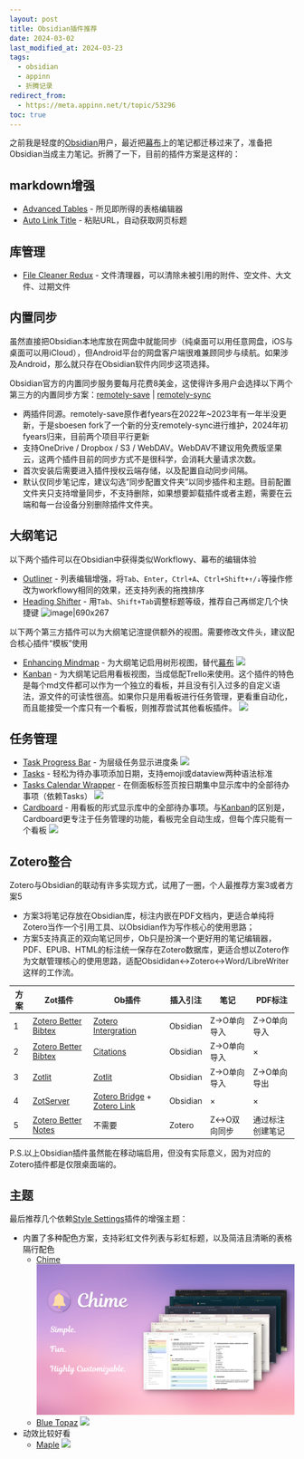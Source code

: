 ```yaml
---
layout: post
title: Obsidian插件推荐
date: 2024-03-02
last_modified_at: 2024-03-23
tags:
  - obsidian
  - appinn
  - 折腾记录
redirect_from:
  - https://meta.appinn.net/t/topic/53296
toc: true
---
```


之前我是轻度的[Obsidian](https://obsidian.md)用户，最近把[幕布](https://mubu.com/)上的笔记都迁移过来了，准备把Obsidian当成主力笔记。折腾了一下，目前的插件方案是这样的：

## markdown增强

- [Advanced Tables](https://obsidian.md/plugins?id=table-editor-obsidian) - 所见即所得的表格编辑器
- [Auto Link Title](https://obsidian.md/plugins?id=obsidian-auto-link-title) - 粘贴URL，自动获取网页标题

## 库管理

- [File Cleaner Redux](https://obsidian.md/plugins?id=file-cleaner-redux) - 文件清理器，可以清除未被引用的附件、空文件、大文件、过期文件

## 内置同步

虽然直接把Obsidian本地库放在网盘中就能同步（纯桌面可以用任意网盘，iOS与桌面可以用iCloud），但Android平台的网盘客户端很难兼顾同步与续航。如果涉及Android，那么就只存在Obsidian软件内同步这项选择。

Obsidian官方的内置同步服务要每月花费8美金，这使得许多用户会选择以下两个第三方的内置同步方案：[remotely-save](https://obsidian.md/plugins?id=remotely-save) \| [remotely-sync](https://obsidian.md/plugins?id=remotely-secure)

- 两插件同源。remotely-save原作者fyears在2022年~2023年有一年半没更新，于是sboesen fork了一个新的分支remotely-sync进行维护，2024年初fyears归来，目前两个项目平行更新
- 支持OneDrive / Dropbox / S3 / WebDAV。WebDAV不建议用免费版坚果云，这两个插件目前的同步方式不是很科学，会消耗大量请求次数。
- 首次安装后需要进入插件授权云端存储，以及配置自动同步间隔。
- 默认仅同步笔记库，建议勾选“同步配置文件夹”以同步插件和主题。目前配置文件夹只支持增量同步，不支持删除，如果想要卸载插件或者主题，需要在云端和每一台设备分别删除插件文件夹。

## 大纲笔记

以下两个插件可以在Obsidian中获得类似Workflowy、幕布的编辑体验

- [Outliner](https://obsidian.md/plugins?id=obsidian-outliner) - 列表编辑增强，将`Tab`、`Enter`，`Ctrl+A`、`Ctrl+Shift+↑/↓`等操作修改为workflowy相同的效果，还支持列表的拖拽排序
- [Heading Shifter](https://obsidian.md/plugins?id=obsidian-heading-shifter) - 用`Tab`、`Shift+Tab`调整标题等级，推荐自己再绑定几个快捷键
  ![image|690x267](https://meta-cdn1.appinn.com/uploads/default/original/3X/9/8/98292b951cc69c6f8d14231d2d8b8e75ff239ebc.png)

以下两个第三方插件可以为大纲笔记渲提供额外的视图。需要修改文件头，建议配合核心插件“模板”使用

- [Enhancing Mindmap](https://obsidian.md/plugins?id=obsidian-enhancing-mindmap) - 为大纲笔记启用树形视图，替代[幕布](https://mubu.com)
   ![](https://user-images.githubusercontent.com/18719494/124454742-63ec8580-ddbb-11eb-8da0-7cd44f38a225.gif)
- [Kanban](https://obsidian.md/plugins?id=obsidian-kanban) - 为大纲笔记启用看板视图，当成低配Trello来使用。这个插件的特色是每个md文件都可以作为一个独立的看板，并且没有引入过多的自定义语法，源文件的可读性很高。如果你只是用看板进行任务管理，更看重自动化，而且能接受一个库只有一个看板，则推荐尝试其他看板插件。
   ![](https://github.com/mgmeyers/obsidian-kanban/raw/main/src/docs/Assets/Screen%20Shot%202021-09-16%20at%2012.58.22%20PM.png)

## 任务管理

- [Task Progress Bar](https://obsidian.md/plugins?id=obsidian-task-progress-bar) - 为层级任务显示进度条
  ![](https://github.com/Quorafind/Obsidian-Task-Progress-Bar/raw/master/media/example.gif)
- [Tasks](https://obsidian.md/plugins?id=obsidian-tasks-plugin) - 轻松为待办事项添加日期，支持emoji或dataview两种语法标准
- [Tasks Calendar Wrapper](https://obsidian.md/plugins?id=tasks-calendar-wrapper) - 在侧面板标签页按日期集中显示库中的全部待办事项（依赖Tasks）
   ![](https://github.com/Leonezz/obsidian-tasks-calendar-wrapper/raw/master/imgs/quick_entry.png)
- [Cardboard](https://obsidian.md/plugins?id=tasks-calendar-wrapper) - 用看板的形式显示库中的全部待办事项。与[Kanban](https://obsidian.md/plugins?id=obsidian-kanban)的区别是，Cardboard更专注于任务管理的功能，看板完全自动生成，但每个库只能有一个看板
  ![](https://github.com/roovo/obsidian-card-board/raw/main/images/dateBoard.png?raw=true)

## Zotero整合

Zotero与Obsidian的联动有许多实现方式，试用了一圈，个人最推荐方案3或者方案5

- 方案3将笔记存放在Obsidian库，标注内嵌在PDF文档内，更适合单纯将Zotero当作一个引用工具、以Obsidian作为写作核心的使用思路；
- 方案5支持真正的双向笔记同步，Ob只是扮演一个更好用的笔记编辑器，PDF、EPUB、HTML的标注统一保存在Zotero数据库，更适合想以Zotero作为文献管理核心的使用思路，适配Obsididan<->Zotero<->Word/LibreWriter这样的工作流。

| 方案  | Zot插件                                                                      | Ob插件                                                                                                              | 插入引注     | 笔记      | PDF标注   |
| --- | -------------------------------------------------------------------------- | ----------------------------------------------------------------------------------------------------------------- | -------- | ------- | ------- |
| 1 | [Zotero Better Bibtex](https://github.com/retorquere/zotero-better-bibtex) | [Zotero Intergration](https://github.com/mgmeyers/obsidian-zotero-integration)                                    | Obsidian | Z→O单向导入 | Z→O单向导入 |
| 2 | [Zotero Better Bibtex](https://github.com/retorquere/zotero-better-bibtex) | [Citations](https://github.com/hans/obsidian-citation-plugin)                                                     | Obsidian | Z→O单向导入 | ×       |
| 3 | [Zotlit](https://zotlit.aidenlx.top/getting-started/install/zotero)        | [Zotlit](https://zotlit.aidenlx.top/getting-started/install/obsidian)                                             | Obsidian | Z→O单向导入 | Z→O单向导出 |
| 4 | [ZotServer](https://github.com/MunGell/ZotServer)                          | [Zotero Bridge](https://github.com/vanakat/zotero-bridge) + [Zotero Link](https://github.com/vanakat/zotero-link) | Obsidian | ×       | ×       |
| 5 | [Zotero Better Notes](https://github.com/windingwind/zotero-better-notes)  | 不需要                                                                                                               | Zotero   | Z↔O双向同步 | 通过标注创建笔记  |

P.S.以上Obsidian插件虽然能在移动端启用，但没有实际意义，因为对应的Zotero插件都是仅限桌面端的。

## 主题

最后推荐几个依赖[Style Settings](https://obsidian.md/plugins?id=obsidian-style-settings)插件的增强主题：
- 内置了多种配色方案，支持彩虹文件列表与彩虹标题，以及简洁且清晰的表格隔行配色
	- [Chime](https://github.com/Bluemoondragon07/chime-theme)
          ![](https://github.com/Bluemoondragon07/chime-theme/raw/main/Screenshots/Showcase.png)
	- [Blue Topaz](https://github.com/PKM-er/Blue-Topaz_Obsidian-css)
          ![](https://raw.githubusercontent.com/PKM-er/Blue-Topaz_Obsidian-css/master/preview_Blue%20Topaz.png)
- 动效比较好看
	- [Maple](https://github.com/subframe7536/obsidian-theme-maple)
           ![](https://github.com/subframe7536/obsidian-theme-maple/raw/main/img/screenshot_source.webp)
